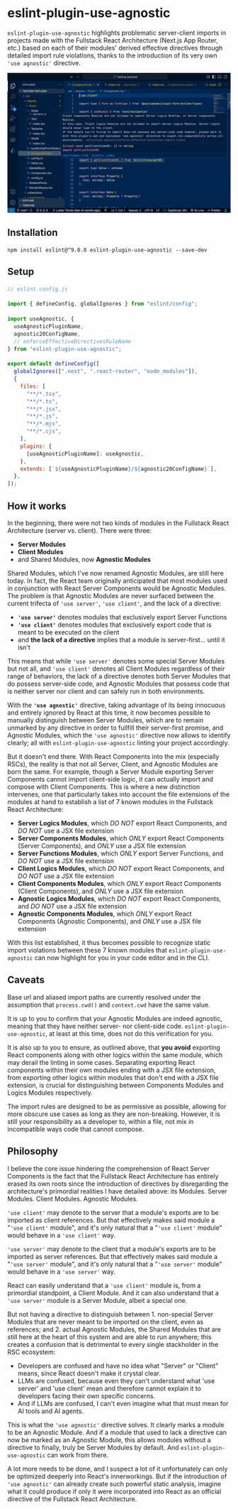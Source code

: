 # eslint-plugin-use-agnostic

`eslint-plugin-use-agnostic` highlights problematic server-client imports in projects made with the Fullstack React Architecture (Next.js App Router, etc.) based on each of their modules' derived effective directives through detailed import rule violations, thanks to the introduction of its very own `'use agnostic'` directive.

![Intro example of linting with the use-agnostic ESLint plugin including the suggestion to use the 'use agnostic' directive.](./assets/README/example.png)

## Installation

```
npm install eslint@^9.0.0 eslint-plugin-use-agnostic --save-dev
```

## Setup

```js
// eslint.config.js

import { defineConfig, globalIgnores } from "eslint/config";

import useAgnostic, {
  useAgnosticPluginName,
  agnostic20ConfigName,
  // enforceEffectiveDirectivesRuleName
} from "eslint-plugin-use-agnostic";

export default defineConfig([
  globalIgnores([".next", ".react-router", "node_modules"]),
  {
    files: [
      "**/*.tsx",
      "**/*.ts",
      "**/*.jsx",
      "**/*.js",
      "**/*.mjs",
      "**/*.cjs",
    ],
    plugins: {
      [useAgnosticPluginName]: useAgnostic,
    },
    extends: [`${useAgnosticPluginName}/${agnostic20ConfigName}`],
  },
]);
```

## How it works

In the beginning, there were not two kinds of modules in the Fullstack React Architecture (server vs. client). There were three:

- **Server Modules**
- **Client Modules**
- and Shared Modules, now **Agnostic Modules**

Shared Modules, which I've now renamed Agnostic Modules, are still here today. In fact, the React team originally anticipated that most modules used in conjunction with React Server Components would be Agnostic Modules. The problem is that Agnostic Modules are never surfaced between the current trifecta of `'use server'`, `'use client'`, and the lack of a directive:

- **`'use server'`** denotes modules that exclusively export Server Functions
- **`'use client'`** denotes modules that exclusively export code that is meant to be executed on the client
- and **the lack of a directive** implies that a module is server-first... until it isn't

This means that while `'use server'` denotes some special Server Modules but not all, and `'use client'` denotes all Client Modules regardless of their range of behaviors, the lack of a directive denotes both Server Modules that do possess server-side code, and Agnostic Modules that possess code that is neither server nor client and can safely run in both environments.

With the **`'use agnostic'`** directive, taking advantage of its being innocuous and entirely ignored by React at this time, it now becomes possible to manually distinguish between Server Modules, which are to remain unmarked by any directive in order to fullfill their server-first promise, and Agnostic Modules, which the `'use agnostic'` directive now allows to identify clearly; all with `eslint-plugin-use-agnostic` linting your project accordingly.

But it doesn't end there. With React Components into the mix (especially RSCs), the reality is that not all Server, Client, and Agnostic Modules are born the same. For example, though a Server Module exporting Server Components cannot import client-side logic, it can actually import and compose with Client Components. This is where a new distinction intervenes, one that particularly takes into account the file extensions of the modules at hand to establish a list of 7 known modules in the Fullstack React Architecture:

- **Server Logics Modules**, which _DO NOT_ export React Components, and _DO NOT_ use a JSX file extension
- **Server Components Modules**, which _ONLY_ export React Components (Server Components), and _ONLY_ use a JSX file extension
- **Server Functions Modules**, which _ONLY_ export Server Functions, and _DO NOT_ use a JSX file extension
- **Client Logics Modules**, which _DO NOT_ export React Components, and _DO NOT_ use a JSX file extension
- **Client Components Modules**, which _ONLY_ export React Components (Client Components), and _ONLY_ use a JSX file extension
- **Agnostic Logics Modules**, which _DO NOT_ export React Components, and _DO NOT_ use a JSX file extension
- **Agnostic Components Modules**, which _ONLY_ export React Components (Agnostic Components), and _ONLY_ use a JSX file extension

With this list established, it thus becomes possible to recognize static import violations between these 7 known modules that `eslint-plugin-use-agnostic` can now highlight for you in your code editor and in the CLI.

## Caveats

Base url and aliased import paths are currently resolved under the assumption that `process.cwd()` and `context.cwd` have the same value.

It is up to you to confirm that your Agnostic Modules are indeed agnostic, meaning that they have neither server- nor client-side code. `eslint-plugin-use-agnostic`, at least at this time, does not do this verification for you.

It is also up to you to ensure, as outlined above, that **you avoid** exporting React components along with other logics within the same module, which may derail the linting in some cases. Separating exporting React components within their own modules ending with a JSX file extension, from exporting other logics within modules that don't end with a JSX file extension, is crucial for distinguishing between Components Modules and Logics Modules respectively.

The import rules are designed to be as permissive as possible, allowing for more obscure use cases as long as they are non-breaking. However, it is still your responsibility as a developer to, within a file, not mix in incompatible ways code that cannot compose.

## Philosophy

I believe the core issue hindering the comprehension of React Server Components is the fact that the Fullstack React Architecture has entirely erased its own roots since the introduction of directives by disregarding the architecture's primordial realities I have detailed above: its Modules. Server Modules. Client Modules. Agnostic Modules.

`'use client'` may denote to the server that a module's exports are to be imported as client references. But that effectively makes said module a "`'use client'` module", and it's only natural that a "`'use client'` module" would behave in a `'use client'` way.

`'use server'` may denote to the client that a module's exports are to be imported as server references. But that effectively makes said module a "`'use server'` module", and it's only natural that a "`'use server'` module" would behave in a `'use server'` way.

React can easily understand that a `'use client'` module is, from a primordial standpoint, a Client Module. And it can also understand that a `'use server'` module is a Server Module, albeit a special one.

But not having a directive to distinguish between 1. non-special Server Modules that are never meant to be imported on the client, even as references; and 2. actual Agnostic Modules, the Shared Modules that are still here at the heart of this system and are able to run anywhere; this creates a confusion that is detrimental to every single stackholder in the RSC ecosystem:

- Developers are confused and have no idea what "Server" or "Client" means, since React doesn't make it crystal clear.
- LLMs are confused, because even they can't understand what 'use server' and 'use client' mean and therefore cannot explain it to developers facing their own specific concerns.
- And if LLMs are confused, I can't even imagine what that must mean for AI tools and AI agents.

This is what the `'use agnostic'` directive solves. It clearly marks a module to be an Agnostic Module. And if a module that used to lack a directive can now be marked as an Agnostic Module, this allows modules without a directive to finally, truly be Server Modules by default. And `eslint-plugin-use-agnostic` can work from there.

A lot more needs to be done, and I suspect a lot of it unfortunately can only be optimized deeperly into React's innerworkings. But if the introduction of `'use agnostic'` can already create such powerful static analysis, imagine what it could produce if only it were incorporated into React as an official directive of the Fullstack React Architecture.
